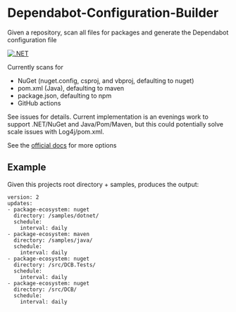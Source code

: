 # Dependabot-Configuration-Builder
Given a repository, scan all files for packages and generate the Dependabot configuration file

[![.NET](https://github.com/samsmithnz/Dependabot-Configuration-Builder/actions/workflows/dotnet.yml/badge.svg)](https://github.com/samsmithnz/Dependabot-Configuration-Builder/actions/workflows/dotnet.yml)

Currently scans for
- NuGet (nuget.config, csproj, and vbproj, defaulting to nuget)
- pom.xml (Java), defaulting to maven
- package.json, defaulting to npm
- GitHub actions

See issues for details. Current implementation is an evenings work to support .NET/NuGet and Java/Pom/Maven, but this could potentially solve scale issues with Log4j/pom.xml.

See the [official docs](https://docs.github.com/en/code-security/supply-chain-security/keeping-your-dependencies-updated-automatically/configuration-options-for-dependency-updates) for more options

## Example

Given this projects root directory + samples, produces the output:
```
version: 2
updates:
- package-ecosystem: nuget
  directory: /samples/dotnet/
  schedule:
    interval: daily
- package-ecosystem: maven
  directory: /samples/java/
  schedule:
    interval: daily
- package-ecosystem: nuget
  directory: /src/DCB.Tests/
  schedule:
    interval: daily
- package-ecosystem: nuget
  directory: /src/DCB/
  schedule:
    interval: daily
```
